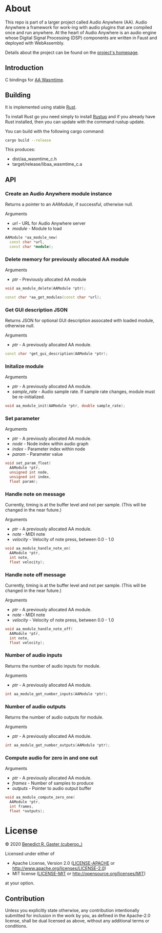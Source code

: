 # About

This repo is part of a larger project called Audio Anywhere (AA). Audio Anywhere a 
framework for work-ing with audio plugins that are compiled once and run anywhere.
At the heart of Audio Anywhere is an audio engine whose Digital Signal Processing (DSP) components are written in Faust and deployed with WebAssembly. 

Details about the project can be found on the [project's homepage](https://muses-dmi.github.io/projects/).

## Introduction

C bindings for [AA Wasmtime](https://github.com/bgaster/aa_wasmtime).

## Building

It is implemented using stable [Rust](https://www.rust-lang.org/).

To install Rust go you need simply to install [Rustup](https://rustup.rs/) and 
if you already have Rust installed, then you can update with the command rustup update.

You can build with the following cargo command:

```bash
cargo build --release
```
This produces:

 * dist/aa_wasmtime_c.h
 * target/release/libaa_wasmtime_c.a

## API

###  Create an Audio Anywhere module instance

Returns a pointer to an _AAModule_, if successful, otherwise null.

Arguments

* _url_ - URL for Audio Anywhere server
* _module_ - Module to load

```c++
AAModule *aa_module_new(
  const char *url, 
  const char *module);
```

### Delete memory for previously allocated AA module

Arguments

* _ptr_ - Previously allocated AA module

```c++
void aa_module_delete(AAModule *ptr);
```

```c++
const char *aa_get_modules(const char *url);
```

### Get GUI description JSON

Returns JSON for optional GUI description assocated with loaded
module, otherwise null.

Arguments

* _ptr_ - A previously allocated AA module.

```c++
const char *get_gui_description(AAModule *ptr);
```

### Initalize module

Arguments

* _ptr_ - A previously allocated AA module.
* _sample\_rate_ - Audio sample rate. If sample rate changes, module must be re-initialized.

```c++
void aa_module_init(AAModule *ptr, double sample_rate);
```

### Set parameter

Arguments

* _ptr_ - A previously allocated AA module.
* _node_ - Node index within audio graph
* _index_ - Parameter index within node
* _param_ - Parameter value

```c++
void set_param_float(
  AAModule *ptr, 
  unsigned int node, 
  unsigned int index, 
  float param);
```

### Handle note on message

Currently, timing is at the buffer level and not per sample. (This will be changed in the near future.)

Arguments 

* _ptr_ - A previously allocated AA module.
* _note_ - MIDI note
* _velocity_ - Velocity of note press, between 0.0 - 1.0

```c++
void aa_module_handle_note_on(
  AAModule *ptr, 
  int note, 
  float velocity);
```

### Handle note off message

Currently, timing is at the buffer level and not per sample. 
(This will be changed in the near future.)

Arguments 

* _ptr_ - A previously allocated AA module.
* _note_ - MIDI note
* _velocity_ - Velocity of note press, between 0.0 - 1.0

```c++
void aa_module_handle_note_off(
  AAModule *ptr, 
  int note, 
  float velocity);
```

### Number of audio inputs

Returns the number of audio inputs for module.

Arguments 

* _ptr_ - A previously allocated AA module.

```c++
int aa_module_get_number_inputs(AAModule *ptr);
```

### Number of audio outputs

Returns the number of audio outputs for module.

Arguments 

* _ptr_ - A previously allocated AA module.

```c++
int aa_module_get_number_outputs(AAModule *ptr);
```

### Compute audio for zero in and one out

Arguments 

* _ptr_ - A previously allocated AA module.
* _frames_ - Number of samples to produce
* _outputs_ - Pointer to audio output buffer

```c++
void aa_module_compute_zero_one(
  AAModule *ptr, 
  int frames, 
  float *outputs);
```

# License
© 2020 [Benedict R. Gaster (cuberoo_)](https://bgaster.github.io/)

Licensed under either of

 * Apache License, Version 2.0
   ([LICENSE-APACHE](LICENSE-APACHE) or http://www.apache.org/licenses/LICENSE-2.0)
 * MIT license
   ([LICENSE-MIT](LICENSE-MIT) or http://opensource.org/licenses/MIT)

at your option.

## Contribution

Unless you explicitly state otherwise, any contribution intentionally submitted
for inclusion in the work by you, as defined in the Apache-2.0 license, shall be
dual licensed as above, without any additional terms or conditions.

